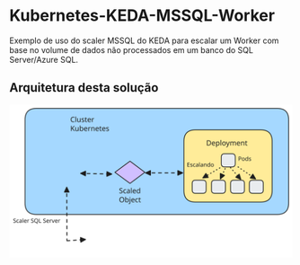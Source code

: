 # Kubernetes-KEDA-MSSQL-Worker
Exemplo de uso do scaler MSSQL do KEDA para escalar um Worker com base no volume de dados não processados em um banco do SQL Server/Azure SQL.

## Arquitetura desta solução

![alt](docs/diagrams_keda-sqlserver.svg)